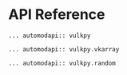 # API Reference

```{eval-rst}
... automodapi:: vulkpy

... automodapi:: vulkpy.vkarray

... automodapi:: vulkpy.random
```

